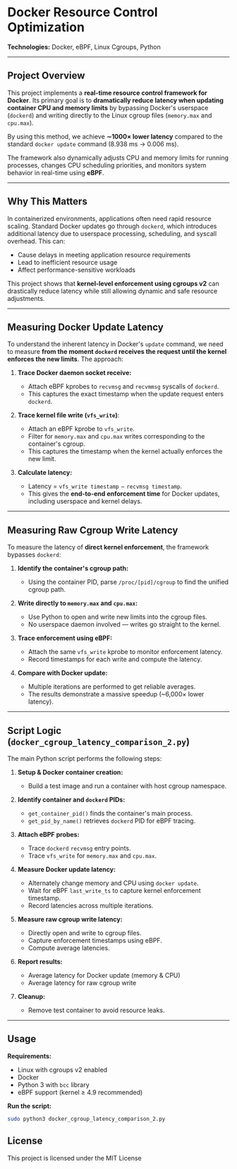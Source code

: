 # Docker Resource Control Optimization

**Technologies:** Docker, eBPF, Linux Cgroups, Python

---

## Project Overview
This project implements a **real-time resource control framework for Docker**. Its primary goal is to **dramatically reduce latency when updating container CPU and memory limits** by bypassing Docker's userspace (`dockerd`) and writing directly to the Linux cgroup files (`memory.max` and `cpu.max`).  

By using this method, we achieve **∼1000× lower latency** compared to the standard `docker update` command (8.938 ms → 0.006 ms).

The framework also dynamically adjusts CPU and memory limits for running processes, changes CPU scheduling priorities, and monitors system behavior in real-time using **eBPF**.

---

## Why This Matters
In containerized environments, applications often need rapid resource scaling. Standard Docker updates go through `dockerd`, which introduces additional latency due to userspace processing, scheduling, and syscall overhead. This can:

- Cause delays in meeting application resource requirements  
- Lead to inefficient resource usage  
- Affect performance-sensitive workloads  

This project shows that **kernel-level enforcement using cgroups v2** can drastically reduce latency while still allowing dynamic and safe resource adjustments.

---

## Measuring Docker Update Latency
To understand the inherent latency in Docker's `update` command, we need to measure **from the moment `dockerd` receives the request until the kernel enforces the new limits**. The approach:

1. **Trace Docker daemon socket receive:**  
   - Attach eBPF kprobes to `recvmsg` and `recvmmsg` syscalls of `dockerd`.  
   - This captures the exact timestamp when the update request enters `dockerd`.

2. **Trace kernel file write (`vfs_write`)**:  
   - Attach an eBPF kprobe to `vfs_write`.  
   - Filter for `memory.max` and `cpu.max` writes corresponding to the container's cgroup.  
   - This captures the timestamp when the kernel actually enforces the new limit.

3. **Calculate latency:**  
   - Latency = `vfs_write timestamp` − `recvmsg timestamp`.  
   - This gives the **end-to-end enforcement time** for Docker updates, including userspace and kernel delays.

---

## Measuring Raw Cgroup Write Latency
To measure the latency of **direct kernel enforcement**, the framework bypasses `dockerd`:

1. **Identify the container's cgroup path:**  
   - Using the container PID, parse `/proc/[pid]/cgroup` to find the unified cgroup path.  

2. **Write directly to `memory.max` and `cpu.max`:**  
   - Use Python to open and write new limits into the cgroup files.  
   - No userspace daemon involved — writes go straight to the kernel.  

3. **Trace enforcement using eBPF:**  
   - Attach the same `vfs_write` kprobe to monitor enforcement latency.  
   - Record timestamps for each write and compute the latency.  

4. **Compare with Docker update:**  
   - Multiple iterations are performed to get reliable averages.  
   - The results demonstrate a massive speedup (~6,000× lower latency).

---

## Script Logic (`docker_cgroup_latency_comparison_2.py`)
The main Python script performs the following steps:

1. **Setup & Docker container creation:**  
   - Build a test image and run a container with host cgroup namespace.  

2. **Identify container and `dockerd` PIDs:**  
   - `get_container_pid()` finds the container's main process.  
   - `get_pid_by_name()` retrieves `dockerd` PID for eBPF tracing.  

3. **Attach eBPF probes:**  
   - Trace `dockerd` `recvmsg` entry points.  
   - Trace `vfs_write` for `memory.max` and `cpu.max`.  

4. **Measure Docker update latency:**  
   - Alternately change memory and CPU using `docker update`.  
   - Wait for eBPF `last_write_ts` to capture kernel enforcement timestamp.  
   - Record latencies across multiple iterations.  

5. **Measure raw cgroup write latency:**  
   - Directly open and write to cgroup files.  
   - Capture enforcement timestamps using eBPF.  
   - Compute average latencies.  

6. **Report results:**  
   - Average latency for Docker update (memory & CPU)  
   - Average latency for raw cgroup write  

7. **Cleanup:**  
   - Remove test container to avoid resource leaks.  

---

## Usage
**Requirements:**
- Linux with cgroups v2 enabled  
- Docker  
- Python 3 with `bcc` library  
- eBPF support (kernel ≥ 4.9 recommended)



**Run the script:**  
```bash
sudo python3 docker_cgroup_latency_comparison_2.py
```
## License
This project is licensed under the MIT License
